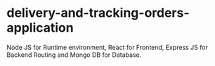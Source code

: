 # delivery-and-tracking-orders-application
Node JS for Runtime environment, React for Frontend, Express JS for Backend Routing and Mongo DB for Database.
